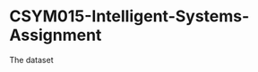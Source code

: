 <h1>CSYM015-Intelligent-Systems-Assignment</h1>
<p><a href="https://www.kaggle.com/datasets/nikhileswarkomati/suicide-watch/data"></a>The dataset</p>
